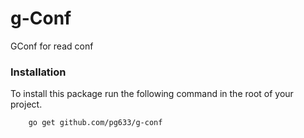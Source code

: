 # g-Conf
GConf for read conf

### Installation
To install this package run the following command in the root of your project.

```bash
    go get github.com/pg633/g-conf
```